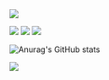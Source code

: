 
<img src="https://capsule-render.vercel.app/api?type=waving&color=BDBDC8&width=150&height=150&section=header&text=Welcome%20to%20SuYoung%20GitHub%20Space👋&fontSize=30&fontAlign=65&fontAlignY=40" />

<a href="" target="_blank"><img src="https://img.shields.io/badge/hasoo4963@gmail.com-EA4335?style=for-the-badge&logo=Gmail&logoColor=FFFFFF"/></a>
<a href="https://www.instagram.com/hasoo4963/" target="_blank"><img src="https://img.shields.io/badge/Instagram-E4405F?style=for-the-badge&logo=Instagram&logoColor=FFFFFF"/></a>
<a href="https://www.linkedin.com/in/suyoung-ha-7814a32a7/"><img src="https://img.shields.io/badge/LinkedIn-0A66C2?style=for-the-badge&logo=LinkedIn&logoColor=FFFFFF"/></a>

![Anurag's GitHub stats](https://github-readme-stats.vercel.app/api?username=hasoo4963&show_icons=true&theme=yeblu )

<img src="https://capsule-render.vercel.app/api?type=waving&color=BDBDC8&height=150&section=footer" />



<!--
**hasoo4963/hasoo4963** is a ✨ _special_ ✨ repository because its `README.md` (this file) appears on your GitHub profile.

Here are some ideas to get you started:

- 🔭 I’m currently working on ...
- 🌱 I’m currently learning ...
- 👯 I’m looking to collaborate on ...
- 🤔 I’m looking for help with ...
- 💬 Ask me about ...
- 📫 How to reach me: ...
- 😄 Pronouns: ...
- ⚡ Fun fact: ...
-->
